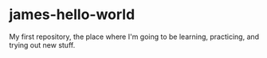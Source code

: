 # james-hello-world
My first repository, the place where I'm going to be learning, practicing, and trying out new stuff.
